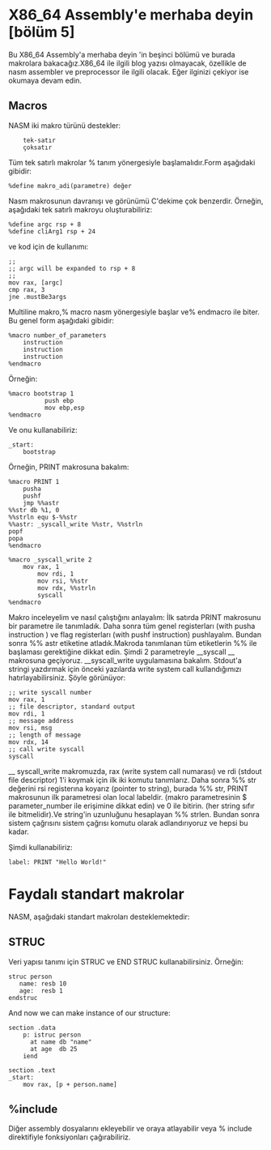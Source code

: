 # X86_64 Assembly'e merhaba deyin [bölüm 5]

Bu X86_64 Assembly'a merhaba deyin 'in beşinci  bölümü ve burada makrolara bakacağız.X86_64 ile ilgili blog yazısı olmayacak, özellikle de nasm assembler ve preprocessor ile ilgili olacak. Eğer ilginizi çekiyor ise okumaya devam edin.

## Macros
NASM iki makro türünü destekler:
```
    tek-satır
    çoksatır
```

Tüm tek satırlı makrolar % tanım yönergesiyle başlamalıdır.Form aşağıdaki gibidir:
```
%define makro_adi(parametre) değer
```
Nasm makrosunun davranışı ve görünümü C'dekime çok benzerdir. Örneğin, aşağıdaki tek satırlı makroyu oluşturabiliriz:
```
%define argc rsp + 8
%define cliArg1 rsp + 24
```
ve kod için de kullanımı:
```
;;
;; argc will be expanded to rsp + 8
;;
mov rax, [argc]
cmp rax, 3
jne .mustBe3args
```
Multiline makro,% macro nasm yönergesiyle başlar ve% endmacro ile biter. Bu genel form aşağıdaki gibidir:
```
%macro number_of_parameters
    instruction
    instruction
    instruction
%endmacro
```
Örneğin:
```
%macro bootstrap 1
          push ebp
          mov ebp,esp
%endmacro
```
Ve onu kullanabiliriz:
```
_start:
    bootstrap
```   
Örneğin, PRINT makrosuna bakalım:
```
%macro PRINT 1
    pusha
    pushf
    jmp %%astr
%%str db %1, 0
%%strln equ $-%%str
%%astr: _syscall_write %%str, %%strln
popf
popa
%endmacro

%macro _syscall_write 2
	mov rax, 1
        mov rdi, 1
        mov rsi, %%str
        mov rdx, %%strln
        syscall
%endmacro
```
Makro inceleyelim ve nasıl çalıştığını anlayalım: İlk satırda PRINT makrosunu bir parametre ile tanımladık.
Daha sonra tüm genel registerları (with pusha instruction ) ve flag registerları (with pushf instruction)  pushlayalım.
Bundan sonra %% astr etiketine atladık.Makroda tanımlanan tüm etiketlerin %% ile başlaması gerektiğine dikkat edin.
Şimdi 2 parametreyle \_\_syscall __   makrosuna geçiyoruz.  \_\_syscall_write uygulamasına bakalım. Stdout'a stringi yazdırmak için önceki  yazılarda write system call kullandığımızı hatırlayabilirsiniz. Şöyle görünüyor:
```
;; write syscall number
mov rax, 1
;; file descriptor, standard output
mov rdi, 1
;; message address
mov rsi, msg
;; length of message
mov rdx, 14
;; call write syscall
syscall
```
__ syscall_write makromuzda, rax (write system call numarası) ve rdi (stdout file descriptor) 1'i  koymak için ilk iki komutu tanımlarız. 
Daha sonra %% str değerini rsi registerına koyarız (pointer to string), burada %% str, PRINT makrosunun ilk parametresi olan local labeldir. (makro parametresinin $ parameter_number ile erişimine dikkat edin) ve 0 ile bitirin. (her string sıfır ile bitmelidir).Ve string'in uzunluğunu hesaplayan %% strlen. Bundan sonra sistem çağrısını  sistem çağrısı komutu olarak adlandırıyoruz ve hepsi bu kadar.

Şimdi kullanabiliriz:
```
label: PRINT "Hello World!"
```
# Faydalı standart makrolar
NASM, aşağıdaki standart makroları desteklemektedir:
## STRUC
Veri yapısı tanımı için STRUC ve END STRUC kullanabilirsiniz. Örneğin:
```
struc person
   name: resb 10
   age:  resb 1
endstruc
```
And now we can make instance of our structure:
```
section .data
    p: istruc person
      at name db "name"
      at age  db 25
    iend

section .text
_start:
    mov rax, [p + person.name]
```
## %include
Diğer assembly dosyalarını ekleyebilir ve oraya atlayabilir veya % include direktifiyle fonksiyonları çağırabiliriz.
